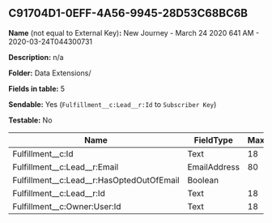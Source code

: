 ## C91704D1-0EFF-4A56-9945-28D53C68BC6B

**Name** (not equal to External Key)**:** New Journey - March 24 2020 641 AM - 2020-03-24T044300731

**Description:** n/a

**Folder:** Data Extensions/

**Fields in table:** 5

**Sendable:** Yes (`Fulfillment__c:Lead__r:Id` to `Subscriber Key`)

**Testable:** No

| Name | FieldType | MaxLength | IsPrimaryKey | IsNullable | DefaultValue |
| --- | --- | --- | --- | --- | --- |
| Fulfillment__c:Id | Text | 18 | - | - |  |
| Fulfillment__c:Lead__r:Email | EmailAddress | 80 | - | + |  |
| Fulfillment__c:Lead__r:HasOptedOutOfEmail | Boolean |  | - | + | False |
| Fulfillment__c:Lead__r:Id | Text | 18 | - | - |  |
| Fulfillment__c:Owner:User:Id | Text | 18 | - | + |  |
